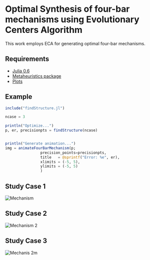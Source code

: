 #  Optimal Synthesis of four-bar mechanisms using Evolutionary Centers Algorithm

This work employs ECA for generating optimal four-bar mechanisms.

## Requirements

* [Julia 0.6](https://julialang.org/)
* [Metaheuristics package](https://github.com/jmejia8/Metaheuristics.jl)
* [Plots](https://github.com/JuliaPlots/Plots.jl)

## Example

```julia
include("findStructure.jl")

ncase = 3

println("Optimize...")
p, er, precisionpts = findStructure(ncase)


println("Generate animation...")
img = animateFourBarMechanism(p;
                precision_points=precisionpts,
                title   = @sprintf("Error: %e", er),
                xlimits = (-5, 5),
                ylimits = (-5, 5)
                )
```


## Study Case 1
![Mechanism](https://www.candaana.com/eca/case1.gif "Mechanism")
## Study Case 2
![Mechanism 2](https://www.candaana.com/eca/case2.gif "Mechanism 2")
## Study Case 3
![Mechanis 2m](https://www.candaana.com/eca/case3.gif "Mechanism 2")
